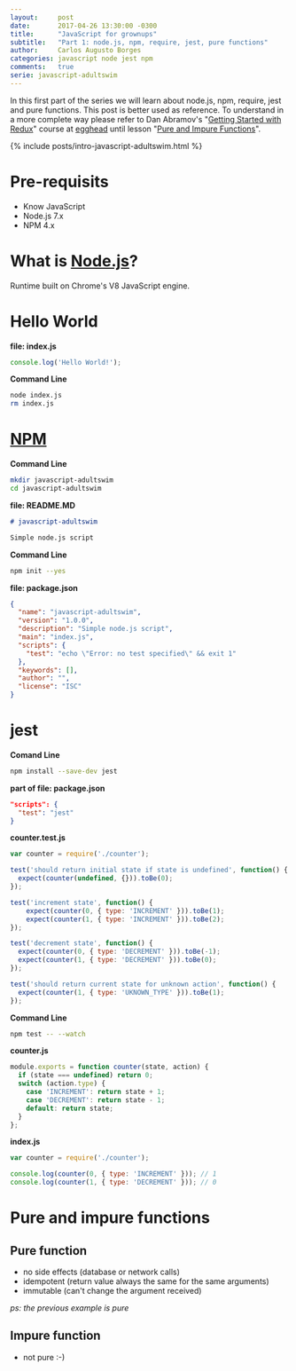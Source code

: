 ```yaml
---
layout:     post
date:       2017-04-26 13:30:00 -0300
title:      "JavaScript for grownups"
subtitle:   "Part 1: node.js, npm, require, jest, pure functions"
author:     Carlos Augusto Borges
categories: javascript node jest npm
comments:   true
serie: javascript-adultswim
---
```


In this first part of the series we will learn about node.js, npm, require, jest and pure functions.
This post is better used as reference. To understand in a more complete way please refer to Dan Abramov's "[Getting Started with Redux](https://egghead.io/courses/getting-started-with-redux)"
course at [egghead][egghead] until lesson "[Pure and Impure Functions](https://egghead.io/lessons/javascript-redux-pure-and-impure-functions)".

{% include posts/intro-javascript-adultswim.html %}


# Pre-requisits

* Know JavaScript
* Node.js 7.x
* NPM 4.x

# What is [Node.js][node]?

Runtime built on Chrome's V8 JavaScript engine.

# Hello World

**file: index.js**
```javascript
console.log('Hello World!');
```

**Command Line**
```bash
node index.js
rm index.js
```

# [NPM][npm]

**Command Line**
```bash
mkdir javascript-adultswim
cd javascript-adultswim
```

**file: README.MD**
```markdown
# javascript-adultswim

Simple node.js script
```

**Command Line**
```bash
npm init --yes
```

**file: package.json**
```json
{
  "name": "javascript-adultswim",
  "version": "1.0.0",
  "description": "Simple node.js script",
  "main": "index.js",
  "scripts": {
    "test": "echo \"Error: no test specified\" && exit 1"
  },
  "keywords": [],
  "author": "",
  "license": "ISC"
}
```

# jest

**Comand Line**
```bash
npm install --save-dev jest
```

**part of file: package.json**
```json
"scripts": {
  "test": "jest"
}
```

**counter.test.js**
```javascript
var counter = require('./counter');

test('should return initial state if state is undefined', function() {
  expect(counter(undefined, {})).toBe(0);
});

test('increment state', function() {
    expect(counter(0, { type: 'INCREMENT' })).toBe(1);
    expect(counter(1, { type: 'INCREMENT' })).toBe(2);
});

test('decrement state', function() {
  expect(counter(0, { type: 'DECREMENT' })).toBe(-1);
  expect(counter(1, { type: 'DECREMENT' })).toBe(0);
});

test('should return current state for unknown action', function() {
  expect(counter(1, { type: 'UKNOWN_TYPE' })).toBe(1);
});
```

**Command Line**
```bash
npm test -- --watch
```

**counter.js**
```javascript
module.exports = function counter(state, action) {
  if (state === undefined) return 0;
  switch (action.type) {
    case 'INCREMENT': return state + 1;
    case 'DECREMENT': return state - 1;
    default: return state;
  }
};
```

**index.js**
```javascript
var counter = require('./counter');

console.log(counter(0, { type: 'INCREMENT' })); // 1
console.log(counter(1, { type: 'DECREMENT' })); // 0
```

# Pure and impure functions

## Pure function

* no side effects (database or network calls)
* idempotent (return value always the same for the same arguments)
* immutable (can't change the argument received)

*ps: the previous example is pure*

## Impure function

* not pure :-)


[node]: https://nodejs.org/
[npm]: https://npmjs.com/
[egghead]: https://egghead.io/
